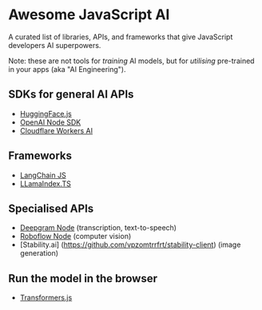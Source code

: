 # Awesome JavaScript AI

A curated list of libraries, APIs, and frameworks that give JavaScript developers AI superpowers. 

Note: these are not tools for _training_ AI models, but for _utilising_ pre-trained in your apps (aka "AI Engineering").

## SDKs for general AI APIs

* [HuggingFace.js](https://huggingface.co/docs/huggingface.js/index)
* [OpenAI Node SDK](https://github.com/openai/openai-node)
* [Cloudflare Workers AI](https://developers.cloudflare.com/workers-ai/get-started/workers-wrangler/)

## Frameworks

* [LangChain JS](https://js.langchain.com/docs/get_started/introduction)
* [LLamaIndex.TS](https://github.com/run-llama/LlamaIndexTS)

## Specialised APIs

* [Deepgram Node](https://github.com/deepgram/deepgram-node-sdk) (transcription, text-to-speech)
* [Roboflow Node](https://github.com/roboflow/roboflow-node) (computer vision)
* [Stability.ai] (https://github.com/vpzomtrrfrt/stability-client) (image generation)

## Run the model in the browser

* [Transformers.js](https://huggingface.co/docs/transformers.js/index)
